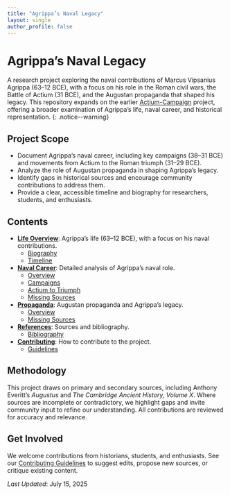 ```yaml
---
title: "Agrippa’s Naval Legacy"
layout: single
author_profile: false
---
```


# Agrippa’s Naval Legacy

A research project exploring the naval contributions of Marcus Vipsanius Agrippa (63–12 BCE), with a focus on his role in the Roman civil wars, the Battle of Actium (31 BCE), and the Augustan propaganda that shaped his legacy. This repository expands on the earlier [Actium-Campaign](https://github.com/davidrstansfield/Actium-Campaign) project, offering a broader examination of Agrippa’s life, naval career, and historical representation.
{: .notice--warning}

## Project Scope

- Document Agrippa’s naval career, including key campaigns (38–31 BCE) and movements from Actium to the Roman triumph (31–29 BCE).
- Analyze the role of Augustan propaganda in shaping Agrippa’s legacy.
- Identify gaps in historical sources and encourage community contributions to address them.
- Provide a clear, accessible timeline and biography for researchers, students, and enthusiasts.

## Contents

- **[Life Overview](./Life-Overview/)**: Agrippa’s life (63–12 BCE), with a focus on his naval contributions.
  - [Biography](./Life-Overview/biography.md)
  - [Timeline](./Life-Overview/timeline.md)
- **[Naval Career](./Naval-Career/)**: Detailed analysis of Agrippa’s naval role.
  - [Overview](./Naval-Career/overview.md)
  - [Campaigns](./Naval-Career/campaigns.md)
  - [Actium to Triumph](./Naval-Career/actium-to-triumph.md)
  - [Missing Sources](./Naval-Career/missing-sources.md)
- **[Propaganda](./Propaganda/)**: Augustan propaganda and Agrippa’s legacy.
  - [Overview](./Propaganda/overview.md)
  - [Missing Sources](./Propaganda/missing-sources.md)
- **[References](./References/)**: Sources and bibliography.
  - [Bibliography](./References/bibliography.md)
- **[Contributing](./Contributing/)**: How to contribute to the project.
  - [Guidelines](./Contributing/guidelines.md)

## Methodology

This project draws on primary and secondary sources, including Anthony Everitt’s *Augustus* and *The Cambridge Ancient History, Volume X*. Where sources are incomplete or contradictory, we highlight gaps and invite community input to refine our understanding. All contributions are reviewed for accuracy and relevance.

## Get Involved

We welcome contributions from historians, students, and enthusiasts. See our [Contributing Guidelines](/Contributing/guidelines.md) to suggest edits, propose new sources, or critique existing content.

*Last Updated*: July 15, 2025
